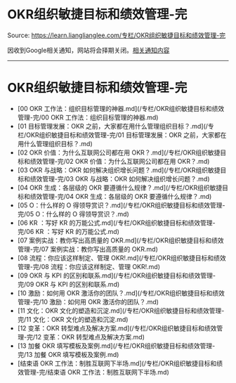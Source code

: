 # OKR组织敏捷目标和绩效管理-完 

Source: https://learn.lianglianglee.com/专栏/OKR组织敏捷目标和绩效管理-完

因收到Google相关通知，网站将会择期关闭。[相关通知内容](https://lumendatabase.org/notices/44265620)

---

# OKR组织敏捷目标和绩效管理-完

* [00 OKR 工作法：组织目标管理的神器.md](/专栏/OKR组织敏捷目标和绩效管理-完/00 OKR 工作法：组织目标管理的神器.md)
* [01 目标管理发展：OKR 之前，大家都在用什么管理组织目标？.md](/专栏/OKR组织敏捷目标和绩效管理-完/01  目标管理发展：OKR 之前，大家都在用什么管理组织目标？.md)
* [02 OKR 价值：为什么互联网公司都在用 OKR？.md](/专栏/OKR组织敏捷目标和绩效管理-完/02  OKR 价值：为什么互联网公司都在用 OKR？.md)
* [03 OKR 与战略：OKR 如何解决组织增长问题？.md](/专栏/OKR组织敏捷目标和绩效管理-完/03  OKR 与战略：OKR 如何解决组织增长问题？.md)
* [04 OKR 生成：各层级的 OKR 要遵循什么规律？.md](/专栏/OKR组织敏捷目标和绩效管理-完/04  OKR 生成：各层级的 OKR 要遵循什么规律？.md)
* [05 O：什么样的 O 得领导赏识？.md](/专栏/OKR组织敏捷目标和绩效管理-完/05  O：什么样的 O 得领导赏识？.md)
* [06 KR ：写好 KR 的万能公式.md](/专栏/OKR组织敏捷目标和绩效管理-完/06  KR ：写好 KR 的万能公式.md)
* [07 案例实战：教你写出高质量的 OKR.md](/专栏/OKR组织敏捷目标和绩效管理-完/07  案例实战：教你写出高质量的 OKR.md)
* [08 流程：你应该这样制定、管理 OKR!.md](/专栏/OKR组织敏捷目标和绩效管理-完/08  流程：你应该这样制定、管理 OKR!.md)
* [09 OKR 与 KPI 的区别和联系.md](/专栏/OKR组织敏捷目标和绩效管理-完/09  OKR 与 KPI 的区别和联系.md)
* [10 激励：如何用 OKR 激活你的团队？.md](/专栏/OKR组织敏捷目标和绩效管理-完/10  激励：如何用 OKR 激活你的团队？.md)
* [11 文化：OKR 文化的塑造和沉淀.md](/专栏/OKR组织敏捷目标和绩效管理-完/11  文化：OKR 文化的塑造和沉淀.md)
* [12 变革：OKR 转型难点及解决方案.md](/专栏/OKR组织敏捷目标和绩效管理-完/12  变革：OKR 转型难点及解决方案.md)
* [13 加餐 OKR 填写模板及案例.md](/专栏/OKR组织敏捷目标和绩效管理-完/13 加餐  OKR 填写模板及案例.md)
* [结束语 OKR 工作法：制胜互联网下半场.md](/专栏/OKR组织敏捷目标和绩效管理-完/结束语  OKR 工作法：制胜互联网下半场.md)